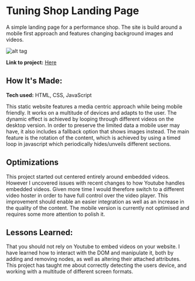 # Tuning Shop Landing Page
A simple landing page for a performance shop. The site is build around a mobile first approach and features changing background images and videos. 

![alt tag](https://user-images.githubusercontent.com/85764795/184610626-9df406aa-6c65-4aca-93ac-7262894ea180.png)

**Link to project:** [Here](https://car-tuning.netlify.app/)

## How It's Made:
**Tech used:** HTML, CSS, JavaScript

This static website features a media centric approach while being mobile friendly. It works on a multitude of devices and adapts to the user. The dynamic effect is achieved by looping through different videos on the desktop version. In order to preserve the limited data a mobile user may have, it also includes a fallback option that shows images instead. The main feature is the rotation of the content, which is achieved by using a timed loop in javascript which periodically hides/unveils different sections.


## Optimizations
This project started out centered entirely around embedded videos. However I uncovered issues with recent changes to how Youtube handles embedded videos. Given more time I would therefore switch to a different video hoster in order to have full control over the video player. This improvement should enable an easier integration as well as an increase in the quality of the content. The mobile version is currently not optimised and requires some more attention to polish it. 

## Lessons Learned:
That you should not rely on Youtube to embed videos on your website.
I have learned how to interact with the DOM and manipulate it, both by adding and removing nodes, as well as altering their attached attributes.
This project has taught me about correctly detecting the users device, and working with a multitude of different screen formats. 


